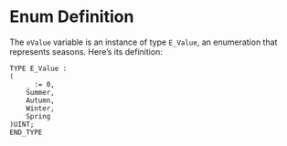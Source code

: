 # Enum Definition

The `eValue` variable is an instance of type `E_Value`, an enumeration that represents seasons. Here’s its definition:

```iec-st
TYPE E_Value :
(
    _ := 0,
    Summer,
    Autumn,
    Winter,
    Spring
)UINT;
END_TYPE
```